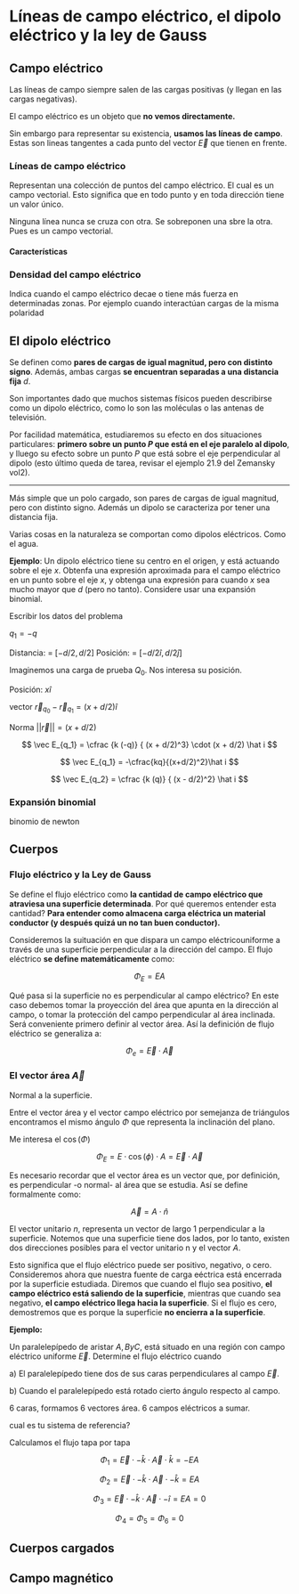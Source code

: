 # Líneas de campo eléctrico, el dipolo eléctrico y la ley de Gauss

## Campo eléctrico

Las líneas de campo siempre salen de las cargas
positivas (y llegan en las cargas negativas).

El campo eléctrico es un objeto que
**no vemos directamente.**

Sin embargo para representar su existencia,
**usamos las líneas de campo**. Estas son
lineas tangentes a cada punto del vector $\vec E$
que tienen en frente.

### Líneas de campo eléctrico

Representan una colección de puntos del campo
eléctrico. El cual es un campo vectorial. Esto
significa que en todo punto y en toda dirección
tiene un valor único.

Ninguna línea nunca se cruza con otra. Se
sobreponen una sbre la otra. Pues es un campo
vectorial.

#### Características

### Densidad del campo eléctrico

Indica cuando el campo eléctrico decae o tiene
más fuerza en determinadas zonas. Por ejemplo
cuando interactúan cargas de la misma polaridad



## El dipolo eléctrico

Se definen como **pares de cargas de igual
magnitud, pero con distinto signo**. Además, ambas
cargas **se encuentran separadas a una distancia
fija** $d$.

Son importantes dado que muchos sistemas físicos
pueden describirse como un dipolo eléctrico, como lo son las moléculas o las antenas de televisión.

Por facilidad matemática, estudiaremos su efecto en dos situaciones particulares: **primero sobre un punto $P$ que está en el eje paralelo al dipolo**, y lluego su efecto sobre un punto $P$ que está sobre el eje perpendicular al dipolo (esto último queda de tarea, revisar el ejemplo 21.9 del Zemansky vol2).

---

Más simple que un polo cargado, son pares de cargas de igual magnitud, pero con distinto signo. Además un dipolo se caracteriza por tener una distancia fija.

Varias cosas en la naturaleza se comportan como
dipolos eléctricos. Como el agua.

**Ejemplo**: Un dipolo eléctrico tiene su centro en el origen, y está actuando sobre el eje $x$. Obtenfa una expresión aproximada para el campo eléctrico en un punto sobre el eje $x$, y obtenga una expresión para cuando $x$ sea mucho mayor que $d$ (pero no tanto). Considere usar una expansión binomial.

Escribir los datos del problema

$q_1 = -q$

Distancia: = $[-d/2, d/2]$
Posición: = $[-d/2 \hat i, d/2 \hat j]$

Imaginemos una carga de prueba $Q_0$. Nos interesa
su posición.

Posición: $x \hat i$

vector
$\vec r_{q_0} - \vec r _ {q_1} = (x + d/2) \hat i$

Norma
$||\vec r|| = (x + d/2)$

$$
\vec E_{q_1} = \cfrac {k (-q)} { (x + d/2)^3} \cdot (x + d/2)
\hat i
$$

$$
\vec E_{q_1} = -\cfrac{kq}{(x+d/2)^2}\hat i
$$


$$
\vec E_{q_2} = \cfrac {k (q)} { (x - d/2)^2}
\hat i
$$

### Expansión binomial

binomio de newton 

## Cuerpos

### Flujo eléctrico y la Ley de Gauss

Se define el flujo eléctrico como **la cantidad de campo eléctrico que atraviesa una superficie determinada**. Por qué queremos entender esta cantidad? **Para entender como almacena carga eléctrica un material conductor (y después quizá un no tan buen conductor).**

Consideremos la suituación en que dispara un campo eléctricouniforme a través de una superficie perpendicular a la dirección del campo. El flujo eléctrico **se define matemáticamente** como:

$$
\Phi_E = EA
$$

Qué pasa si la superficie no es perpendicular al campo eléctrico? En este caso debemos tomar la proyección del área que apunta en la dirección al campo, o tomar la protección del campo perpendicular al área inclinada. Será conveniente primero definir al vector área. Así la definición de flujo eléctrico se generaliza a: 

$$
\Phi_e = \vec E \cdot \vec A
$$


### El vector área $\vec A$

Normal a la superficie.

Entre el vector área y el vector campo eléctrico
por semejanza de triángulos encontramos el mismo
ángulo $\Phi$ que representa la inclinación del
plano.

Me interesa el $\cos(\Phi)$

$$
\Phi _E = E \cdot \cos(\phi) \cdot A = 
\vec E \cdot \vec A$$

Es necesario recordar que el vector área es un vector que, por definición, es perpendicular -o normal- al área que se estudia. Así se define formalmente como:

$$
\vec A = A \cdot \hat n
$$

El vector unitario $n$, representa un vector de largo 1 perpendicular a la superficie. Notemos que una superficie tiene dos lados, por lo tanto, existen dos direcciones posibles para el vector unitario n y el vector $A$.

Esto significa que el flujo eléctrico puede ser positivo, negativo, o cero. Consideremos ahora que nuestra fuente de carga eéctrica está encerrada por la superficie estudiada. Diremos que cuando el flujo sea positivo, **el campo eléctrico está saliendo de la superficie**, mientras que cuando sea negativo, **el campo eléctrico llega hacia la superficie**. Si el flujo es  cero, demostremos que es porque la superficie **no encierra a la superficie**.


**Ejemplo:**

Un paralelepípedo de aristar $A,B y C$, está situado en una región con campo eléctrico uniforme $\vec E$. Determine el flujo eléctrico cuando

a) El paralelepípedo tiene dos de sus caras perpendiculares al campo $\vec E$.

b) Cuando el paralelepípedo está rotado cierto ángulo respecto al campo.

6 caras, formamos 6 vectores área. 6 campos
eléctricos a sumar.

cual es tu sistema de referencia?

Calculamos el flujo tapa por tapa

$$
\Phi_1 = \vec E \cdot -\hat k \cdot \vec A \cdot \hat k = - EA
$$
 
$$
\Phi_2 = \vec E \cdot -\hat k \cdot \vec A \cdot -\hat k = EA
$$

$$
\Phi_3 = \vec E \cdot -\hat k \cdot \vec A \cdot -\hat i  = EA = 0
$$

$$
\Phi_4 = \Phi_5 = \Phi_6 = 0
$$

## Cuerpos cargados

## Campo magnético

